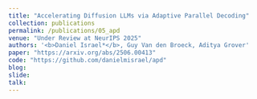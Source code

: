 ```yaml
---
title: "Accelerating Diffusion LLMs via Adaptive Parallel Decoding"
collection: publications
permalink: /publications/05_apd
venue: "Under Review at NeurIPS 2025"
authors: '<b>Daniel Israel*</b>, Guy Van den Broeck, Aditya Grover'
paper: "https://arxiv.org/abs/2506.00413"
code: "https://github.com/danielmisrael/apd"
blog:
slide:
talk:
---
```


